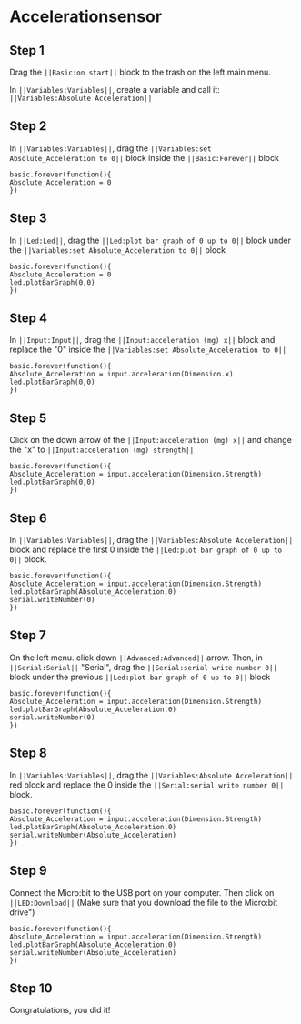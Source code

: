 # Accelerationsensor

## Step 1

Drag the ``||Basic:on start||`` block to the trash on the left main menu.

In ``||Variables:Variables||``, create a variable and call it: ``||Variables:Absolute Acceleration||``
 
## Step 2
In ``||Variables:Variables||``, drag the ``||Variables:set Absolute_Acceleration to 0||`` block inside the ``||Basic:Forever||`` block
```blocks
basic.forever(function(){
Absolute_Acceleration = 0
})
```
 
## Step 3
In ``||Led:Led||``, drag the ``||Led:plot bar graph of 0 up to 0||`` block under the ``||Variables:set Absolute_Acceleration to 0||`` block
```blocks
basic.forever(function(){
Absolute_Acceleration = 0
led.plotBarGraph(0,0)
})
```
 
## Step 4
In ``||Input:Input||``, drag the ``||Input:acceleration (mg) x||`` block and replace the "0" inside the ``||Variables:set Absolute_Acceleration to 0||``
```blocks
basic.forever(function(){
Absolute_Acceleration = input.acceleration(Dimension.x)
led.plotBarGraph(0,0)
})
```
 
## Step 5
Click on the down arrow of the ``||Input:acceleration (mg) x||`` and change the "x" to ``||Input:acceleration (mg) strength||``
```blocks
basic.forever(function(){
Absolute_Acceleration = input.acceleration(Dimension.Strength)
led.plotBarGraph(0,0)
})
```

## Step 6
In ``||Variables:Variables||``, drag the ``||Variables:Absolute Acceleration||`` block and replace the first 0 inside the ``||Led:plot bar graph of 0 up to 0||`` block.
```blocks
basic.forever(function(){
Absolute_Acceleration = input.acceleration(Dimension.Strength)
led.plotBarGraph(Absolute_Acceleration,0)
serial.writeNumber(0)
})
```

## Step 7
On the left menu. click down ``||Advanced:Advanced||`` arrow. Then, in ``||Serial:Serial||`` "Serial", drag the ``||Serial:serial write number 0||`` block under the previous ``||Led:plot bar graph of 0 up to 0||`` block
```blocks
basic.forever(function(){
Absolute_Acceleration = input.acceleration(Dimension.Strength)
led.plotBarGraph(Absolute_Acceleration,0)
serial.writeNumber(0)
})
```
 
## Step 8
In ``||Variables:Variables||``, drag the ``||Variables:Absolute Acceleration||`` red block and replace the 0 inside the ``||Serial:serial write number 0||`` block.
```blocks
basic.forever(function(){
Absolute_Acceleration = input.acceleration(Dimension.Strength)
led.plotBarGraph(Absolute_Acceleration,0)
serial.writeNumber(Absolute_Acceleration)
})
```
 
## Step 9
Connect the Micro:bit to the USB port on your computer. Then click on ``||LED:Download||`` (Make sure that you download the file to the Micro:bit drive")
```blocks
basic.forever(function(){
Absolute_Acceleration = input.acceleration(Dimension.Strength)
led.plotBarGraph(Absolute_Acceleration,0)
serial.writeNumber(Absolute_Acceleration)
})
```
## Step 10
Congratulations, you did it!

<script src="https://makecode.com/gh-pages-embed.js"></script><script>makeCodeRender("{{ site.makecode.home_url }}", "{{ site.github.owner_name }}/{{ site.github.repository_name }}");</script>
